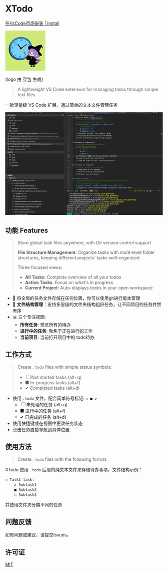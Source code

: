 # XTodo

[在VsCode市场安装 | Install](https://marketplace.visualstudio.com/items?itemName=meteorOSS.xtodo)

![logo](https://github.com/meteorOSS/xtodo/raw/master/resources/logo.png)

(logo 由 豆包 生成)

> A lightweight VS Code extension for managing tasks through simple text files

一款轻量级 VS Code 扩展，通过简单的文本文件管理任务

![desc](https://github.com/meteorOSS/xtodo/raw/master/resources/desc.png)

## 功能 Features

> Store global task files anywhere, with Git version control support
>
> **File Structure Management**: Organize tasks with multi-level folder structures, keeping different projects' tasks well-organized
>
> Three focused views:
>
> - **All Tasks**: Complete overview of all your todos
> - **Active Tasks**: Focus on what's in progress
> - **Current Project**: Auto-displays todos in your open workspace

- 📁 将全局的任务文件存储在任何位置，你可以使用git进行版本管理
- 📁 **文件结构管理**：支持多层级的文件夹结构组织任务，让不同项目的任务井然有序
- 📊 三个专注视图:
  - **所有任务**: 预览所有的待办
  - **进行中的任务**: 聚焦于正在进行的工作
  - **当前项目**: 当前打开项目中的.todo待办

## 工作方式 

> Create `.todo` files with simple status symbols:
>
> - ☐ Not started tasks (alt+q)
> - ■ In-progress tasks (alt+f)
> - ✔ Completed tasks (alt+d)

- 使用 `.todo` 文件，配合简单符号标记: `☐ ■ ✔`
  - ☐ 未处理的任务 (alt+q)
  - ■ 进行中的任务 (alt+f)
  - ✔ 已完成的任务 (alt+d)
- 使用快捷键或在视图中更改任务状态
- 点击任务直接导航到具体位置

## 使用方法

> Create `.todo` files with the following format:

XTodo 使用 `.todo` 后缀的纯文本文件来存储待办事项，文件结构示例：

```
☐ Task1 task:
    ✔ Subtask1
    ■ Subtask2
    ☐ Subtask3
```

并使用文件夹分类不同的任务

## 问题反馈

如有问题或建议，请提交Issues。

## 许可证

[MIT](LICENSE)
